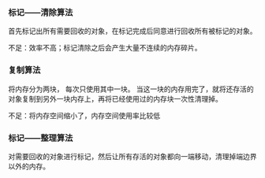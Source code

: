 ### 标记——清除算法

首先标记出所有需要回收的对象，在标记完成后同意进行回收所有被标记的对象。

不足：效率不高；标记清除之后会产生大量不连续的内存碎片。

### 复制算法

将内存分为两块， 每次只使用其中一块。 当这一块的内存用完了，就将还存活的对象复制到另外一块内存上，再将已经使用过的内存块一次性清理掉。

不足：将内存空间缩小了，内存空间使用率比较低

### 标记——整理算法

对需要回收的对象进行标记，然后让所有存活的对象都向一端移动，清理掉端边界以外的内存。